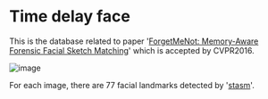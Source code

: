 # Time delay face

This is the database related to paper '[ForgetMeNot: Memory-Aware Forensic Facial Sketch Matching](http://www.eecs.qmul.ac.uk/~tmh/papers/ouyang2016forgetmenot)' which is accepted by CVPR2016.

![image](http://sketchx.eecs.qmul.ac.uk/wp-content/uploads/sites/27/2016/04/cvpr3-768x623.jpg)

For each image, there are 77 facial landmarks detected by '[stasm](http://www.milbo.users.sonic.net/stasm/)'.
